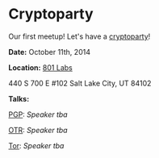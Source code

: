 Cryptoparty
=====================

Our first meetup! Let's have a [cryptoparty](https://cryptoparty.in)!

**Date:** October 11th, 2014

**Location:** [801 Labs](https://www.dc801.org/?page_id=21)

440 S 700 E
\#102
Salt Lake City, UT 84102

**Talks:**

[PGP](https://en.wikipedia.org/wiki/Pretty_Good_Privacy): *Speaker tba*

[OTR](https://en.wikipedia.org/wiki/Off-the-Record_Messaging): *Speaker tba*

[Tor](https://www.torproject.org/): *Speaker tba*
